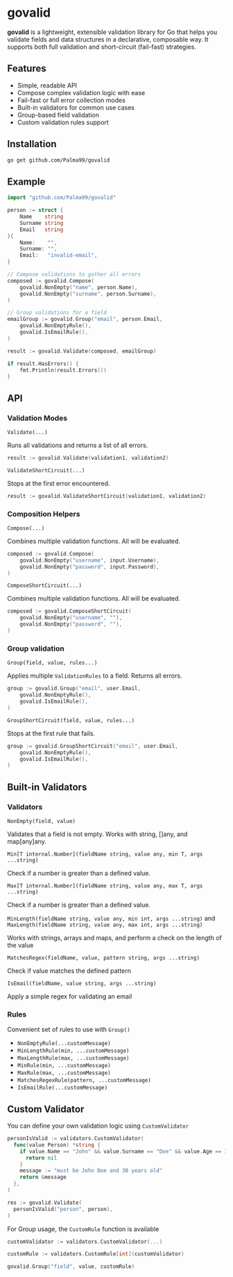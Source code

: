 # govalid

**govalid** is a lightweight, extensible validation library for Go that helps you validate fields and data structures in a declarative, composable way. It supports both full validation and short-circuit (fail-fast) strategies.

## Features

- Simple, readable API
- Compose complex validation logic with ease
- Fail-fast or full error collection modes
- Built-in validators for common use cases
- Group-based field validation
- Custom validation rules support

## Installation

```bash
go get github.com/Palma99/govalid
```

## Example
```go
import "github.com/Palma99/govalid"

person := struct {
	Name    string
	Surname string
	Email   string
}{
	Name:    "",
	Surname: "",
	Email:   "invalid-email",
}

// Compose validations to gather all errors
composed := govalid.Compose(
	govalid.NonEmpty("name", person.Name),
	govalid.NonEmpty("surname", person.Surname),
)

// Group validations for a field
emailGroup := govalid.Group("email", person.Email,
	govalid.NonEmptyRule(),
	govalid.IsEmailRule(),
)

result := govalid.Validate(composed, emailGroup)

if result.HasErrors() {
	fmt.Println(result.Errors())
}
```


## API
### Validation Modes
`Validate(...)`

Runs all validations and returns a list of all errors.

```go
result := govalid.Validate(validation1, validation2)
```

`ValidateShortCircuit(...)`

Stops at the first error encountered.

```go
result := govalid.ValidateShortCircuit(validation1, validation2)
```

### Composition Helpers

`Compose(...)`

Combines multiple validation functions. All will be evaluated.

```go
composed := govalid.Compose(
	govalid.NonEmpty("username", input.Username),
	govalid.NonEmpty("password", input.Password),
)
```

`ComposeShortCircuit(...)`

Combines multiple validation functions. All will be evaluated.

```go
composed := govalid.ComposeShortCircuit(
	govalid.NonEmpty("username", ""),
	govalid.NonEmpty("password", ""),
)
```

### Group validation

`Group(field, value, rules...)`

Applies multiple `ValidationRules` to a field. Returns all errors.

```go
group := govalid.Group("email", user.Email,
	govalid.NonEmptyRule(),
	govalid.IsEmailRule(),
)
```

`GroupShortCircuit(field, value, rules...)`

Stops at the first rule that fails.

```go
group := govalid.GroupShortCircuit("email", user.Email,
	govalid.NonEmptyRule(),
	govalid.IsEmailRule(),
)
```

## Built-in Validators

### Validators

`NonEmpty(field, value)`

Validates that a field is not empty. Works with string, []any, and map[any]any.

`Min[T internal.Number](fieldName string, value any, min T, args ...string)`

Check if a number is greater than a defined value.

`Max[T internal.Number](fieldName string, value any, max T, args ...string)`

Check if a number is greater than a defined value.

`MinLength(fieldName string, value any, min int, args ...string)` and `MaxLength(fieldName string, value any, max int, args ...string)`

Works with strings, arrays and maps, and perform a check on the length of the value 

`MatchesRegex(fieldName, value, pattern string, args ...string)`

Check if value matches the defined pattern

`IsEmail(fieldName, value string, args ...string)`

Apply a simple regex for validating an email

### Rules

Convenient set of rules to use with `Group()` 

- `NonEmptyRule(...customMessage)`
- `MinLengthRule(min, ...customMessage)`
- `MaxLengthRule(max, ...customMessage)`
- `MinRule(min, ...customMessage)`
- `MaxRule(max, ...customMessage)`
- `MatchesRegexRule(pattern, ...customMessage)`
- `IsEmailRule(...customMessage)`


## Custom Validator

You can define your own validation logic using `CustomValidator`

```go
personIsValid := validators.CustomValidator(
  func(value Person) *string {
    if value.Name == "John" && value.Surname == "Doe" && value.Age == 30 {
      return nil
    }
    message := "must be John Doe and 30 years old"
    return &message
  },
)

res := govalid.Validate(
  personIsValid("person", person),
)
```

For Group usage, the `CustomRule` function is available

```go
customValidator := validators.CustomValidator(...)

customRule := validators.CustomRule[int](customValidator)

govalid.Group("field", value, customRule)
```